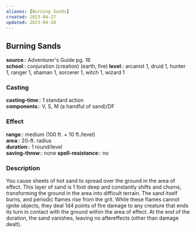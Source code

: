 ```yaml
---
aliases: [Burning Sands]
created: 2023-04-27
updated: 2023-04-28
---
```


## Burning Sands

**source**:: Adventurer's Guide pg. 16  
**school**:: conjuration (creation) (earth, fire)
**level**:: arcanist 1, druid 1, hunter 1, ranger 1, shaman 1, sorcerer 1, witch 1, wizard 1

### Casting

**casting-time**:: 1 standard action  
**components**:: V, S, M (a handful of sand)/DF

### Effect

**range**:: medium (100 ft. + 10 ft./level)  
**area**:: 20-ft. radius  
**duration**:: 1 round/level  
**saving-throw**:: none
**spell-resistance**:: no

### Description

You cause sheets of hot sand to spread over the ground in the area of effect. This layer of sand is 1 foot deep and constantly shifts and churns, transforming the ground in the area into difficult terrain. The sand itself burns, and periodic flames rise from the grit. While these flames cannot ignite objects, they deal 1d4 points of fire damage to any creature that ends its turn in contact with the ground within the area of effect. At the end of the duration, the sand vanishes, leaving no aftereffects (other than damage dealt).
